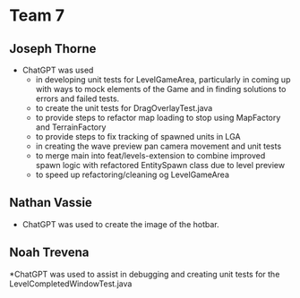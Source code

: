 # Team 7

## Joseph Thorne
* ChatGPT was used
  * in developing unit tests for LevelGameArea, particularly in coming up with ways to mock elements of the Game and in finding solutions to errors and failed tests.
  * to create the unit tests for DragOverlayTest.java
  * to provide steps to refactor map loading to stop using MapFactory and TerrainFactory
  * to provide steps to fix tracking of spawned units in LGA
  * in creating the wave preview pan camera movement and unit tests
  * to merge main into feat/levels-extension to combine improved spawn logic with refactored EntitySpawn class due to level preview
  * to speed up refactoring/cleaning og LevelGameArea

## Nathan Vassie
* ChatGPT was used to create the image of the hotbar.

## Noah Trevena
*ChatGPT was used to assist in debugging and creating unit tests for the LevelCompletedWindowTest.java
